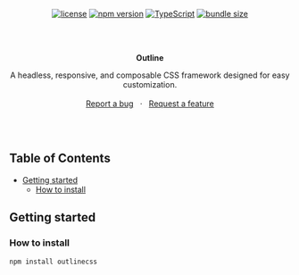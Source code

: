 <div align="center">

[![license](https://img.shields.io/npm/l/outlinecss.svg)](https://github.com/mzpkdev/outlinecss/blob/master/LICENSE)
[![npm version](https://img.shields.io/npm/v/outlinecss.svg)](https://www.npmjs.com/package/outlinecss)
[![TypeScript](https://img.shields.io/badge/TypeScript-Ready-blue.svg)](https://www.typescriptlang.org/)
[![bundle size](https://img.shields.io/bundlephobia/min/outlinecss)](https://bundlephobia.com/result?p=outlinecss)

</div>
<br>
<br>

<p align="center">
  <strong>Outline</strong>
  <p align="center">
    A headless, responsive, and composable CSS framework designed for easy customization.
    <br />
    <br />
    <a href="https://github.com/mzpkdev/outlinecss/issues">Report a bug</a>
    &nbsp;&nbsp;·&nbsp;&nbsp;
    <a href="https://github.com/mzpkdev/outlinecss/issues">Request a feature</a>
  </p>
<br />
<br />

Table of Contents
------------------

* [Getting started](#getting-started)
    * [How to install](#how-to-install)

Getting started
----------------

### How to install

```shell
npm install outlinecss
```

